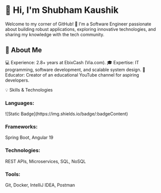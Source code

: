 <h1>👋 Hi, I'm Shubham Kaushik</h1>

Welcome to my corner of GitHub! 🚀 I'm a Software Engineer passionate about building robust applications, exploring innovative technologies, and sharing my knowledge with the tech community.

<h2>🌟 About Me</h2>
💻 Experience: 2.8+ years at EbixCash (Via.com).
🎓 Expertise: IT programming, software development, and scalable system design.
🎥 Educator: Creator of an educational YouTube channel for aspiring developers.

💡 Skills & Technologies

<h3>Languages: </h3>
      ![Static Badge](https://img.shields.io/badge/:badgeContent)


<h3>Frameworks: </h3>
      Spring Boot, Angular 19
<h3>Technologies: </h3>
      REST APIs, Microservices, SQL, NoSQL
<h3>Tools: </h3>
      Git, Docker, IntelliJ IDEA, Postman


